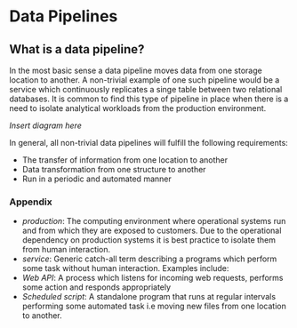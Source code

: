 

# Data Pipelines

## What is a data pipeline? 

In the most basic sense a data pipeline moves data from one storage location to another. A non-trivial example of one
such pipeline would be a service which continuously replicates a singe table between two relational databases. It is common
to find this type of pipeline in place when there is a need to isolate analytical workloads from the production environment.

*Insert diagram here*

In general, all non-trivial data pipelines will fulfill the following requirements:

 - The transfer of information from one location to another 
 - Data transformation from one structure to another 
 - Run in a periodic and automated manner

### Appendix
 - *production*: The computing environment where operational systems run and from which they are exposed to customers. Due to
the operational dependency on production systems it is best practice to isolate them from human interaction.  
 - *service*: Generic catch-all term describing a programs which perform some task without human interaction. Examples include:
 - *Web API*: A process which listens for incoming web requests, performs some action and responds appropriately
 - *Scheduled script*: A standalone program that runs at regular intervals performing some automated task i.e moving new files from one location to another. 